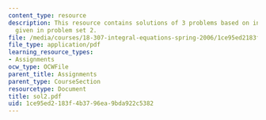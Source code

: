 ```yaml
---
content_type: resource
description: This resource contains solutions of 3 problems based on integral equations
  given in problem set 2.
file: /media/courses/18-307-integral-equations-spring-2006/1ce95ed2183f4b3796ea9bda922c5382_sol2.pdf
file_type: application/pdf
learning_resource_types:
- Assignments
ocw_type: OCWFile
parent_title: Assignments
parent_type: CourseSection
resourcetype: Document
title: sol2.pdf
uid: 1ce95ed2-183f-4b37-96ea-9bda922c5382
---
```


